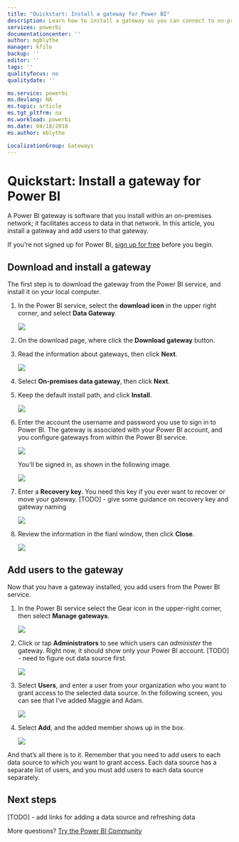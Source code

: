 ```yaml
---
title: "Quickstart: Install a gateway for Power BI"
description: Learn how to install a gateway so you can connect to on-premises data in power BI.
services: powerbi
documentationcenter: ''
author: mgblythe
manager: kfile
backup: ''
editor: ''
tags: ''
qualityfocus: no
qualitydate: ''

ms.service: powerbi
ms.devlang: NA
ms.topic: article
ms.tgt_pltfrm: na
ms.workload: powerbi
ms.date: 04/18/2018
ms.author: mblythe

LocalizationGroup: Gateways
---
```


# Quickstart: Install a gateway for Power BI

A Power BI gateway is software that you install within an on-premises network; it facilitates access to data in that network. In this article, you install a gateway and add users to that gateway.

If you're not signed up for Power BI, [sign up for free](https://app.powerbi.com/signupredirect?pbi_source=web) before you begin.

## Download and install a gateway

The first step is to download the gateway from the Power BI service, and install it on your local computer.

1. In the Power BI service, select the **download icon** in the upper right corner, and select **Data Gateway**.

    ![](media/service-gateway-install/gw_gettingstarted_01.png)

2. On the download page, where click the **Download gateway** button.

3. Read the information about gateways, then click **Next**.     

    ![](media/service-gateway-getting-started/gw_gettingstarted_02.png)

4. Select **On-premises data gateway**, then click **Next**.

5. Keep the default install path, and click **Install**.

    ![](media/service-gateway-getting-started/gw_gettingstarted_06.png)

6. Enter the account the username and password you use to sign in to Power BI. The gateway is associated with your Power BI account, and you configure gateways from within the Power BI service.

    ![](media/service-gateway-getting-started/gw_gettingstarted_07.png)

    You’ll be signed in, as shown in the following image.

    ![](media/service-gateway-getting-started/gw_gettingstarted_08.png)

7. Enter a **Recovery key**. You need this key if you ever want to recover or move your gateway. [TODO] - give some guidance on recovery key and gateway naming

    ![](media/service-gateway-getting-started/gw_gettingstarted_09.png)

8. Review the information in the fianl window, then click **Close**.

    ![](media/service-gateway-getting-started/gw_gettingstarted_10.png)


## Add users to the gateway

Now that you have a gateway installed, you add users from the Power BI service.

1. In the Power BI service select the Gear icon in the upper-right corner, then select **Manage gateways**.

    ![](media/service-gateway-getting-started/gw_gettingstarted_15.png)

2. Click or tap **Administrators** to see which users can *administer* the gateway. Right now, it should show only your Power BI account. [TODO] - need to figure out data source first.

    ![](media/service-gateway-getting-started/gw_gettingstarted_13.png)

3. Select **Users**, and enter a user from your organization who you want to grant access to the selected data source. In the following screen, you can see that I’ve added Maggie and Adam.

    ![](media/service-gateway-getting-started/gw_gettingstarted_17.png)

4. Select **Add**, and the added member shows up in the box.

    ![](media/service-gateway-getting-started/gw_gettingstarted_18.png)

And that’s all there is to it. Remember that you need to add users to each data source to which you want to grant access. Each data source has a separate list of users, and you must add users to each data source separately.

## Next steps
[TODO] - add links for adding a data source and refreshing data 

More questions? [Try the Power BI Community](http://community.powerbi.com/)


